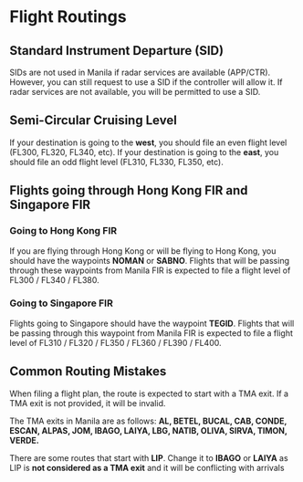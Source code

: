 # Flight Routings

## Standard Instrument Departure (SID)
SIDs are not used in Manila if radar services are available (APP/CTR). However, you can still
request to use a SID if the controller will allow it. If radar services are not available, you will
be permitted to use a SID.

## Semi-Circular Cruising Level

If your destination is going to the **west**, you should file an even flight level (FL300, FL320,
FL340, etc).
If your destination is going to the **east**, you should file an odd flight level (FL310, FL330,
FL350, etc).

## Flights going through Hong Kong FIR and Singapore FIR

### Going to Hong Kong FIR
If you are flying through Hong Kong or will be flying to Hong Kong, you should have the
waypoints **NOMAN** or **SABNO**. Flights that will be passing through these waypoints from
Manila FIR is expected to file a flight level of FL300 / FL340 / FL380.

### Going to Singapore FIR
Flights going to Singapore should have the waypoint **TEGID**. Flights that will be passing
through this waypoint from Manila FIR is expected to file a flight level of FL310 / FL320 /
FL350 / FL360 / FL390 / FL400.

## Common Routing Mistakes
When filing a flight plan, the route is expected to start with a TMA exit. If a TMA exit is not
provided, it will be invalid.

The TMA exits in Manila are as follows: **AL, BETEL, BUCAL, CAB, CONDE, ESCAN, ALPAS,
JOM, IBAGO, LAIYA, LBG, NATIB, OLIVA, SIRVA, TIMON, VERDE.**

There are some routes that start with **LIP**. Change it to **IBAGO** or **LAIYA** as LIP is **not
considered as a TMA exit** and it will be conflicting with arrivals